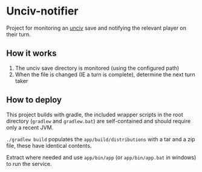 # Unciv-notifier

Project for monitoring an [unciv](https://github.com/yairm210/unciv) save and notifying the relevant player on their turn.

## How it works

1. The unciv save directory is monitored (using the configured path)
2. When the file is changed (IE a turn is complete), determine the next turn taker

## How to deploy

This project builds with gradle, the included wrapper scripts in the root directory (`gradlew` and `gradlew.bat`)
are self-contained and should require only a recent JVM.

`./gradlew build` populates the `app/build/distributions` with a tar and a zip file, these have identical contents.

Extract where needed and use `app/bin/app` (or `app/bin/app.bat` in windows) to run the service. 